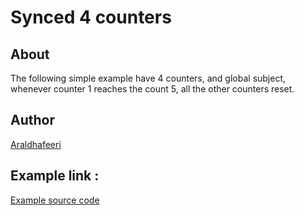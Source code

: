 # Synced 4 counters

## About 
The following simple example have 4 counters, and global subject, whenever counter 1 reaches the count 5, all the other counters reset.

## Author
<a  target="_blank" href="https://github.com/ARAldhafeeri">Araldhafeeri</a>

## Example link :
<a  target="_blank" href="https://github.com/ARAldhafeeri/zenaura-examples/tree/main/global_state">Example source code</a>